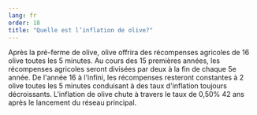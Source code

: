 ```yaml
---
lang: fr
order: 18
title: "Quelle est l’inflation de olive?"
---
```


Après la pré-ferme de olive, olive offrira des récompenses agricoles de 16 olive toutes les 5 minutes. Au cours des 15 premières années, les récompenses agricoles seront divisées par deux à la fin de chaque 5e année. De l'année 16 à l'infini, les récompenses resteront constantes à 2 olive toutes les 5 minutes conduisant à des taux d'inflation toujours décroissants. L'inflation de olive chute à travers le taux de 0,50% 42 ans après le lancement du réseau principal.
